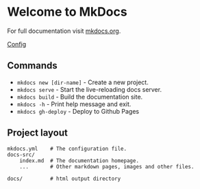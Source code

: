 # Welcome to MkDocs

For full documentation visit [mkdocs.org](https://www.mkdocs.org).

[Config](https://www.mkdocs.org/user-guide/configuration/)

## Commands

* `mkdocs new [dir-name]` - Create a new project.
* `mkdocs serve` - Start the live-reloading docs server.
* `mkdocs build` - Build the documentation site.
* `mkdocs -h` - Print help message and exit.
* `mkdocs gh-deploy` - Deploy to Github Pages

## Project layout

    mkdocs.yml    # The configuration file.
    docs-src/
        index.md  # The documentation homepage.
        ...       # Other markdown pages, images and other files.

    docs/         # html output directory

